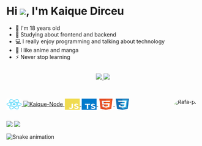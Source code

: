 ###
<h1 align="left">Hi <img src="https://raw.githubusercontent.com/kaueMarques/kaueMarques/master/hi.gif" width="30px">, I'm Kaique Dirceu</h1>

- 👾 I'm 18 years old
- 📘 Studying about frontend and backend
- 💻 I really enjoy programming and talking about technology
- 🍙 I like anime and manga
- ⚡ Never stop learning



##

<div align="center">
  <a href="https://github.com/Kaique-Dirceu">
  <img height="180em" src="https://github-readme-stats.vercel.app/api?username=Kaique-Dirceu&show_icons=true&theme=github_dark&include_all_commits=true&count_private=true"/>
  <img height="180em" src="https://github-readme-stats.vercel.app/api/top-langs/?username=Kaique-Dirceu&layout=compact&langs_count=7&theme=github_dark"/>
</div>

##
  
<div style="display: inline_block"><br>
  <img align="center" alt="Kaique-React" height="30" width="40" src="https://raw.githubusercontent.com/devicons/devicon/master/icons/react/react-original.svg">
  <img align="center" alt="Kaique-Node" height="30" width="40" src="https://cdn.jsdelivr.net/gh/devicons/devicon/icons/nodejs/nodejs-original.svg">
  <img align="center" alt="Kaique-Js" height="30" width="40" src="https://raw.githubusercontent.com/devicons/devicon/master/icons/javascript/javascript-plain.svg">
  <img align="center" alt="Kaique-Ts" height="30" width="40" src="https://raw.githubusercontent.com/devicons/devicon/master/icons/typescript/typescript-plain.svg">
  <img align="center" alt="Kaique-HTML" height="30" width="40" src="https://raw.githubusercontent.com/devicons/devicon/master/icons/html5/html5-original.svg">
  <img align="center" alt="Kaique-CSS" height="30" width="40" src="https://raw.githubusercontent.com/devicons/devicon/master/icons/css3/css3-original.svg">
  <img align="right" alt="Rafa-pic" height="150" style="border-radius:50px;" src="https://cdn.discordapp.com/attachments/919727387145551882/919727775273861130/download20211200114750.png">
</div>
  
  ##
  
 <div> 
  <a href = "google.com"><img src="https://img.shields.io/badge/Gmail-D14836?style=for-the-badge&logo=gmail&logoColor=white"></a>
  <a href="https://www.linkedin.com/in/kaique-dirceu/" target="_blank"><img src="https://img.shields.io/badge/-LinkedIn-%230077B5?style=for-the-badge&logo=linkedin&logoColor=white" target="_blank"></a> 
 
  ![Snake animation](https://github.com/Kaique-Dirceu/Kaique-Dirceu/blob/output/github-contribution-grid-snake.svg)
 
</div>


